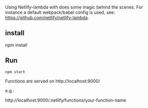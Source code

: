 
Using Netlify-lambda with does some magic behind the scenes.
For instance a default webpack/babel config is used, see: https://github.com/netlify/netlify-lambda.


## install

   npm install

## Run

    npm start
    
Functions are served on http://localhost:9000/

e.g.: 

http://localhost:9000/.netlify/functions/your-function-name
